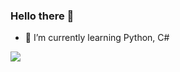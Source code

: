 ### Hello there 👋

- 🌱 I’m currently learning Python, C#
 <img src="https://github-readme-stats.vercel.app/api?username=R3ndrex&theme=deffault&show_icons=true">
<!--
**R3ndrex/R3ndrex** is a ✨ _special_ ✨ repository because its `README.md` (this file) appears on your GitHub profile.

Here are some ideas to get you started:

- 🔭 I’m currently working on ...
- 👯 I’m looking to collaborate on ...
- 🤔 I’m looking for help with ...
- 💬 Ask me about ...
- 📫 How to reach me: ...
- ⚡ Fun fact: ...
-->
